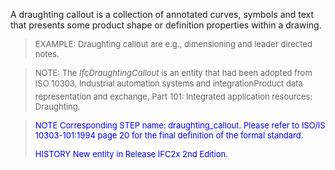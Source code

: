﻿A draughting callout is a collection of annotated curves, symbols and text that presents some product shape or definition properties within a drawing.

> <font size="-1">EXAMPLE: Draughting callout are e.g., dimensioning and
		  leader directed notes.</font>
>

> <font size="-1">NOTE: The <i>IfcDraughtingCallout</i> is an entity
		  that had been adopted from ISO 10303, Industrial automation systems and
		  integration&#151;Product data representation and exchange, Part 101: Integrated
		  application resources: Draughting.</font>
>

> <font color="#0000FF" size="-1"> NOTE Corresponding STEP name:
		  draughting_callout. Please refer to ISO/IS 10303-101:1994 page 20 for the final
		  definition of the formal standard. </font>
> 
> <font size="-1"><font color="#0000FF">HISTORY New entity in Release
		  IFC2x 2nd Edition.</font> </font>
>
